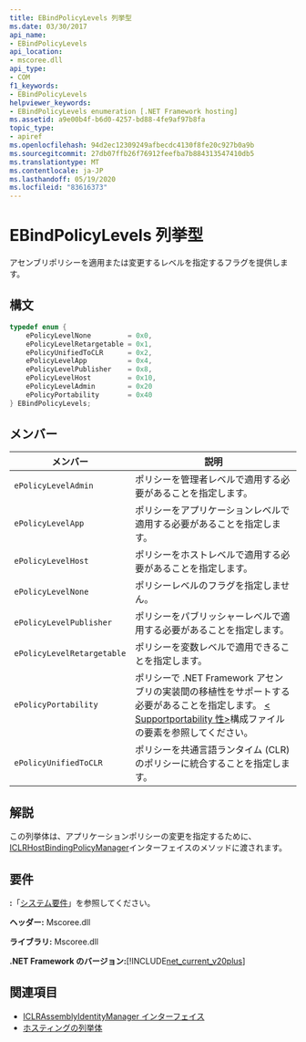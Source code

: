 ```yaml
---
title: EBindPolicyLevels 列挙型
ms.date: 03/30/2017
api_name:
- EBindPolicyLevels
api_location:
- mscoree.dll
api_type:
- COM
f1_keywords:
- EBindPolicyLevels
helpviewer_keywords:
- EBindPolicyLevels enumeration [.NET Framework hosting]
ms.assetid: a9e00b4f-b6d0-4257-bd88-4fe9af97b8fa
topic_type:
- apiref
ms.openlocfilehash: 94d2ec12309249afbecdc4130f8fe20c927b0a9b
ms.sourcegitcommit: 27db07ffb26f76912feefba7b884313547410db5
ms.translationtype: MT
ms.contentlocale: ja-JP
ms.lasthandoff: 05/19/2020
ms.locfileid: "83616373"
---
```

# <a name="ebindpolicylevels-enumeration"></a>EBindPolicyLevels 列挙型
アセンブリポリシーを適用または変更するレベルを指定するフラグを提供します。  
  
## <a name="syntax"></a>構文  
  
```cpp  
typedef enum {  
    ePolicyLevelNone         = 0x0,  
    ePolicyLevelRetargetable = 0x1,  
    ePolicyUnifiedToCLR      = 0x2,  
    ePolicyLevelApp          = 0x4,  
    ePolicyLevelPublisher    = 0x8,  
    ePolicyLevelHost         = 0x10,  
    ePolicyLevelAdmin        = 0x20  
    ePolicyPortability       = 0x40  
} EBindPolicyLevels;  
```  
  
## <a name="members"></a>メンバー  
  
|メンバー|説明|  
|------------|-----------------|  
|`ePolicyLevelAdmin`|ポリシーを管理者レベルで適用する必要があることを指定します。|  
|`ePolicyLevelApp`|ポリシーをアプリケーションレベルで適用する必要があることを指定します。|  
|`ePolicyLevelHost`|ポリシーをホストレベルで適用する必要があることを指定します。|  
|`ePolicyLevelNone`|ポリシーレベルのフラグを指定しません。|  
|`ePolicyLevelPublisher`|ポリシーをパブリッシャーレベルで適用する必要があることを指定します。|  
|`ePolicyLevelRetargetable`|ポリシーを変数レベルで適用できることを指定します。|  
|`ePolicyPortability`|ポリシーで .NET Framework アセンブリの実装間の移植性をサポートする必要があることを指定します。 [ \< Supportportability 性>](../../configure-apps/file-schema/runtime/supportportability-element.md)構成ファイルの要素を参照してください。|  
|`ePolicyUnifiedToCLR`|ポリシーを共通言語ランタイム (CLR) のポリシーに統合することを指定します。|  
  
## <a name="remarks"></a>解説  
 この列挙体は、アプリケーションポリシーの変更を指定するために、 [ICLRHostBindingPolicyManager](iclrhostbindingpolicymanager-interface.md)インターフェイスのメソッドに渡されます。  
  
## <a name="requirements"></a>要件  
 **:**「[システム要件](../../get-started/system-requirements.md)」を参照してください。  
  
 **ヘッダー:** Mscoree.dll  
  
 **ライブラリ:** Mscoree.dll  
  
 **.NET Framework のバージョン:**[!INCLUDE[net_current_v20plus](../../../../includes/net-current-v20plus-md.md)]  
  
## <a name="see-also"></a>関連項目

- [ICLRAssemblyIdentityManager インターフェイス](iclrassemblyidentitymanager-interface.md)
- [ホスティングの列挙体](hosting-enumerations.md)
